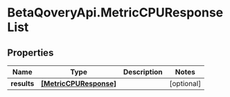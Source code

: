 # BetaQoveryApi.MetricCPUResponseList

## Properties

Name | Type | Description | Notes
------------ | ------------- | ------------- | -------------
**results** | [**[MetricCPUResponse]**](MetricCPUResponse.md) |  | [optional] 


